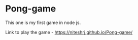 # Pong-game
This one is my first game in node js.

Link to play the game - https://niteshrj.github.io/Pong-game/
